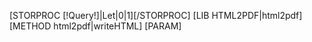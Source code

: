 [STORPROC [!Query!]|Let|0|1][/STORPROC]
[LIB HTML2PDF|html2pdf]
[METHOD html2pdf|writeHTML]
	[PARAM]
		<style type="text/css">
			table.interne {width:120mm;border: none; color:#000000;}
			.table.page_header { width:190mm;border: none; color:#000000;}
			.table.page_footer { width:190mm;border: none;color:#000000;}
			.bb_bold{font-weight:bold;}
			.bb_italic {font-style:italic;color:#3f3d3e;display:block;padding-top:0;margin-top:0;}
			.bb_italic .bb_bold {font-size:12px;}
			.bb_underline {text-decoration:underline;}
			.bb_strike {text-decoration:line-through;}
			.bb_quote {margin:20px;border:1px dotted black;}
			.bb_spoiler {margin:20px;border:1px dotted black;color:white;background-color:white;}
			.bb_uppercase {text-transform:uppercase;}
			.bb_lowercase {text-transform:lowercase;}
			.bb_a_url {text-decoration:none;color:#000000;}
			.bb_a_url:hover{text-decoration:underline;}
			li a.bb_a_url{text-decoration:none;color:#000000;}
			ul.bb_ul {overflow:auto;margin:0;padding:0;list-style-type:none;}
			li.bb_li {display:block;margin-bottom:5px;padding-left:12px;background:url(/home/olrap/www/Class/Lib/ImgHTML2PDF/puce-pdf.png) no-repeat 0 4px;}
		
		</style>
		<page  pageset="old" backtop="14mm" backbottom="10mm" backleft="5mm" backright="5mm" style="font-size: 12pt;width:190mm;">
			<table class="page_header" >
				<tr >
					<td style="width:140mm;text-align:left;" colspan="2">
						<img src="[!CONF::MODULE::SYSTEME::SITE!]/Skins/[!Systeme::Skin!]/Img/bando-newsletter.jpg" style="border:none;padding:10px;"/>					
					</td>
				</tr>
			</table>

			<page_footer>	
				<table class="page_footer">
					<tr>
						<td colspan="2" style="width:100%;"> <hr style="color:#F03B18;background:#F03B18;height:1px;border:0;margin-top:2px;margin-bottom:20px;"/>
						</td>
					</tr>
					<tr colspan="2">
						<td style="text-align:left;width:180mm;color:#F03B18;">Pour voir cette page en ligne rdv sur [!Domaine!]/[!Query!].htm</td>
					</tr>
				</table>
			</page_footer>

			[IF [!Let::Intro!]]
				<table class="page_header" >
					<tr>
						[STORPROC [!Query!]/Fichier/Positionnement=Intro|PictL|0|1|Ordre|ASC]
							<td style="width:20mm;">
								<img src="[!CONF::MODULE::SYSTEME::SITE!]/[!PictL::Fichier!]" alt="[!PictL::Titre!]" style="border:0;margin:0 10px 5px 0;"/>
							</td>
							<td style="padding:5px;width:140mm;text-align:justify;" valign="top">					[!Let::Intro!]
							</td>
							[NORESULT]
								<td colspan="2" style="padding:5px;width:150mm;">[!Let::Intro!]</td>
							[/NORESULT]
						[/STORPROC]
					</tr>
				</table>
			[/IF]
			<table class="page_header" >
				[STORPROC [!Query!]/Article|Art|0|100|Ordre|ASC]
					<tr>
						<td colspan="2" style="padding:5px;width:150mm;"> <hr style="color:#F03B18;background:#F03B18;height:1px;border:0;margin-top:2px;margin-bottom:20px;"/>
						</td>
					</tr>
					<tr>
						<td style="width:20mm;">
							[IF [!Art::Image!]!=]
								<img src="[!CONF::MODULE::SYSTEME::SITE!]/[!Art::Image!]" alt="[!Art::Titre!]" style="border:0;width:20mm;margin:0 10px 5px 0;"/>
							[/IF]
							[STORPROC Newsletter/Article/[!Art::Id!]/Fichier|Pict]
								<img src="[!CONF::MODULE::SYSTEME::SITE!]/[!Pict::Fichier!]" alt="[!Pict::Titre!]" style="border:0;margin:0 10px 5px 0;"/>
							[/STORPROC]
						</td>
						<td style="padding:5px;width:140mm;text-align:justify;" valign="top">
							<h3 style="font-family:Arial;font-weight:bold;font-style:normal;color:#F03B18;margin-bottom:10px;">[!Art::Titre!]</h3>
							<font face="Arial" size="2" color="#000000">
								[IF [!Arti::Chapo!]][!Art::Chapo!]<br /><br />[/IF]
								[!Art::Contenu!]<br /><br />
							</font>
						</td>
					</tr>
				[/STORPROC]
			</table>
			[IF [!Let::Conclu!]]
				<table class="page_header" >
					<tr>
						[STORPROC [!Query!]/Fichier/Positionnement=Conclusion|PictL|0|1|Ordre|ASC]
							<td style="width:20mm;">
								<img src="[!CONF::MODULE::SYSTEME::SITE!]/[!PictL::Fichier!]" alt="[!PictL::Titre!]" style="border:0;margin:0 10px 5px 0;"/>
							</td>
							<td style="padding:5px;width:140mm;text-align:justify;" valign="top">					[!Let::Conclu!]
							</td>
							[NORESULT]
								<td colspan="2" style="padding:5px;width:150mm;">[!Let::Conclu!]</td>
							[/NORESULT]
						[/STORPROC]
					</tr>
				</table>
			[/IF]
		</page>	
	[/PARAM]
	[PARAM][/PARAM]
[/METHOD]

[!html2pdf::Output!]


 